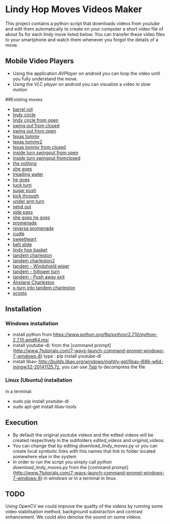 # Lindy Hop Moves Videos Maker
This project contains a python script that downloads videos from *youtube* and edit them automatically to create on your computer a short video file of about 5s for each lindy move listed below. You can transfer these video files to your smartphone and watch them whenever you forgot the details of a move.

## Mobile Video Players 

* Using the application *AVPlayer* on android you can loop the video until you fully understand the move.
* Using the *VLC player* on android you can visualize a video in slow motion

##Existing moves

* [barrel roll](http://www.infinitelooper.com/?v=mLkkUDXE65Y#/21;26)
* [lindy circle](http://www.infinitelooper.com/?v=CF0KIsQR6A4#/145;150)
* [lindy circle from open](http://www.infinitelooper.com/?v=pnWF9Lb7QaU#/87;94)
* [swing out from closed](http://www.infinitelooper.com/?v=YSnlHV_GCA0#/60;64)
* [swing out from open](http://www.infinitelooper.com/?v=YSnlHV_GCA0#/67;71)
* [texas tommy](http://www.infinitelooper.com/?v=YSnlHV_GCA0#/84;89)
* [texas tommy2](http://www.infinitelooper.com/?v=U9PJO-Keu-M#/64;71)
* [texas tommy from closed](http://www.infinitelooper.com/?v=GzyQldsVDb0#/15;21)
* [inside turn swingout from open](http://www.infinitelooper.com/?v=9XkYi-s5YWw#/101;107)
* [inside turn swingout fromclosed](http://www.infinitelooper.com/?v=TlUwWjbyeN0#/29;33)
* [the nothing](http://www.infinitelooper.com/?v=rfUdoXikhMc#/17;21)
* [she goes](http://www.infinitelooper.com/?v=rbxqTcKj2U8#/21;27)
* [treading water](http://www.infinitelooper.com/?v=rbxqTcKj2U8#/33;39)
* [he goes](http://www.infinitelooper.com/?v=CF0KIsQR6A4#/99;104)
* [tuck turn](http://www.infinitelooper.com/?v=uDARWpHsF-Y#/150;154)
* [sugar push](http://www.infinitelooper.com/?v=KJGrzuTPj2o#/92;97)
* [kick through](http://www.infinitelooper.com/?v=dPjS6QVqltk#/107;120)
* [under arm turn](http://www.infinitelooper.com/?v=uDARWpHsF-Y#/117;121)
* [send out](http://www.infinitelooper.com/?v=EHubFEiS4tk#/305;310)
* [side pass](http://www.infinitelooper.com/?v=bv_Xsyy3uAY#/58;64)
* [she goes he goes](http://www.infinitelooper.com/?v=91FZSR9wQKk#/55;61)
* [promenade](http://www.infinitelooper.com/?v=CF0KIsQR6A4#/109;114)
* [reverse promenade](http://www.infinitelooper.com/?v=CF0KIsQR6A4#/116;121)
* [cudle](http://www.infinitelooper.com/?v=USXmK5QXwCc#/139;146)
* [sweetheart](http://www.infinitelooper.com/?v=cjQIwvnfI3Q#/141;149)
* [belt slide](http://www.infinitelooper.com/?v=USXmK5QXwCc#/56;60)
* [lindy hop basket](http://www.infinitelooper.com/?v=yR-H2MKsOTM#/148;156)
* [tandem charleston](http://www.infinitelooper.com/?v=hlkp-XMeQOM#/65;82)
* [tandem charleston2](http://www.infinitelooper.com/?v=jU0NWSu2x0o#/28;37)
* [tandem - Windshield wiper](http://www.infinitelooper.com/?v=jU0NWSu2x0o#/35;46)
* [tandem - follower turn](http://www.infinitelooper.com/?v=jU0NWSu2x0o#/49;57)
* [tandem - Push away exit](http://www.infinitelooper.com/?v=jU0NWSu2x0o#/59;67)
* [Airplane Charleston ](http://www.infinitelooper.com/?v=-eQaOZXJdkA#/19;30)
* [s-turn into tandem charleston](http://www.infinitelooper.com/?v=5MEfGPNf3nE#/33;43)
* [scoots](http://www.infinitelooper.com/?v=0nbTtgY-aQ8#/31;41)

## Installation

### Windows installation


 * install python from https://www.python.org/ftp/python/2.7.10/python-2.7.10.amd64.msi
 * install youtube-dl: from the [command prompt] (http://www.7tutorials.com/7-ways-launch-command-prompt-windows-7-windows-8) type : pip install youtube-dl
 * install libav: http://builds.libav.org/windows/nightly-gpl/libav-i686-w64-mingw32-20141125.7z, you can use [7sip](http://www.7-zip.org/) to decompress the file

### Linux (Ubuntu) installation
 in a terminal: 
 * sudo pip install youtube-dl
 * sudo apt-get install libav-tools

## Execution

* By default the original youtube videos and the edited videos will be created respectively in the subfolders *edited_videos* and *original_videos*.
* You can change that by editing *download_lindy_moves.py* or you can create local symbolic links with this names that link to folder located somewhere else in the system
* In order to run the script you simply call *python download_lindy_moves.py* from the [command prompt] (http://www.7tutorials.com/7-ways-launch-command-prompt-windows-7-windows-8) in windows or in a terminal in linux.

## TODO

Using OpenCV we could improve the quality of the videos by running some video stabilisation method, background substraction and contrast enhancement.
We could also denoise the sound on some videos.













